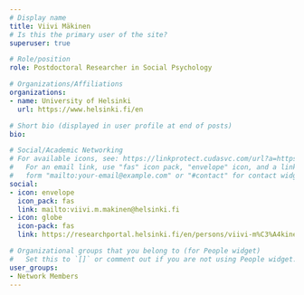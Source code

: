 ```yaml
---
# Display name
title: Viivi Mäkinen
# Is this the primary user of the site?
superuser: true

# Role/position
role: Postdoctoral Researcher in Social Psychology

# Organizations/Affiliations
organizations:
- name: University of Helsinki
  url: https://www.helsinki.fi/en

# Short bio (displayed in user profile at end of posts)
bio: 

# Social/Academic Networking
# For available icons, see: https://linkprotect.cudasvc.com/url?a=https%3a%2f%2fsourcethemes.com%2facademic%2fdocs%2fpage-builder%2f%23icons&c=E,1,03Q55I8O6D-V-MsaI5i3Th7UvGHpRVj6l4dANOBXiQaBRckWF-Uxi40d1B8mh5T88rS8FWL6R2UVO5-e4mDAmzVU5C2FJcU0kEkb6Qi2tyc,&typo=1
#   For an email link, use "fas" icon pack, "envelope" icon, and a link in the
#   form "mailto:your-email@example.com" or "#contact" for contact widget.
social:
- icon: envelope
  icon_pack: fas
  link: mailto:viivi.m.makinen@helsinki.fi
- icon: globe
  icon-pack: fas
  link: https://researchportal.helsinki.fi/en/persons/viivi-m%C3%A4kinen

# Organizational groups that you belong to (for People widget)
#   Set this to `[]` or comment out if you are not using People widget.
user_groups:
- Network Members
---
```


